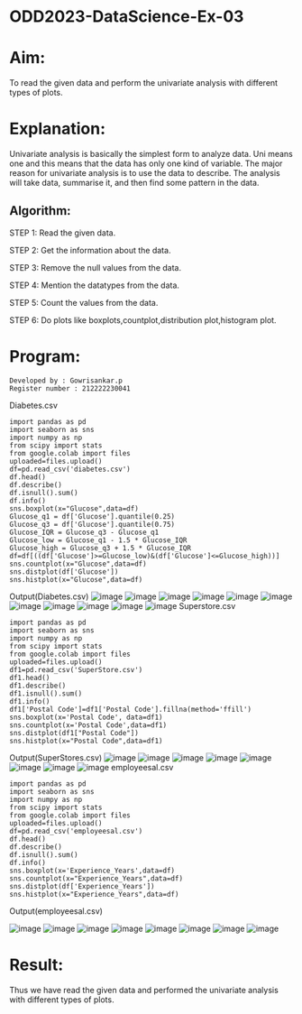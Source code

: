 # ODD2023-DataScience-Ex-03
# Aim:
To read the given data and perform the univariate analysis with different types of plots.

# Explanation:
Univariate analysis is basically the simplest form to analyze data. Uni means one and this means that the data has only one kind of variable. The major reason for univariate analysis is to use the data to describe. The analysis will take data, summarise it, and then find some pattern in the data.

## Algorithm:
STEP 1: Read the given data.
   
STEP 2: Get the information about the data.
   
STEP 3: Remove the null values from the data.
   
STEP 4: Mention the datatypes from the data.
   
STEP 5: Count the values from the data.
   
STEP 6: Do plots like boxplots,countplot,distribution plot,histogram plot.
   
# Program:
 ```
Developed by : Gowrisankar.p
Register number : 212222230041
 ```
  Diabetes.csv
```
import pandas as pd
import seaborn as sns
import numpy as np
from scipy import stats
from google.colab import files
uploaded=files.upload()
df=pd.read_csv('diabetes.csv')
df.head()
df.describe()
df.isnull().sum()
df.info()
sns.boxplot(x="Glucose",data=df)
Glucose_q1 = df['Glucose'].quantile(0.25)
Glucose_q3 = df['Glucose'].quantile(0.75)
Glucose_IQR = Glucose_q3 - Glucose_q1
Glucose_low = Glucose_q1 - 1.5 * Glucose_IQR
Glucose_high = Glucose_q3 + 1.5 * Glucose_IQR
df=df[((df['Glucose']>=Glucose_low)&(df['Glucose']<=Glucose_high))]
sns.countplot(x="Glucose",data=df)
sns.distplot(df['Glucose'])
sns.histplot(x="Glucose",data=df)
```
 Output(Diabetes.csv)
![image](https://github.com/gowrisankarponnusamy/ODD2023-DataScience-Ex-03/assets/119393123/4e624a90-c3f2-4d33-a093-5e2bff1d6621)
![image](https://github.com/gowrisankarponnusamy/ODD2023-DataScience-Ex-03/assets/119393123/2749a026-4c4e-4003-b515-1782978a2760)
![image](https://github.com/gowrisankarponnusamy/ODD2023-DataScience-Ex-03/assets/119393123/7dddcebd-d7ab-4f64-b11a-fddf2705458a)
![image](https://github.com/gowrisankarponnusamy/ODD2023-DataScience-Ex-03/assets/119393123/73ad8c63-2f4b-4c99-895a-dfb1737e93fd)
![image](https://github.com/gowrisankarponnusamy/ODD2023-DataScience-Ex-03/assets/119393123/ae4eac8b-1871-47fd-bebf-42a684bbc02b)
![image](https://github.com/gowrisankarponnusamy/ODD2023-DataScience-Ex-03/assets/119393123/d0f476e5-4f08-4102-ad8b-71a2640560f5)
![image](https://github.com/gowrisankarponnusamy/ODD2023-DataScience-Ex-03/assets/119393123/93cd57ef-f3b9-4bf2-a4fe-e6df2656c9fd)
![image](https://github.com/gowrisankarponnusamy/ODD2023-DataScience-Ex-03/assets/119393123/2548c30f-aa3d-4d4a-a98c-261e01694813)
![image](https://github.com/gowrisankarponnusamy/ODD2023-DataScience-Ex-03/assets/119393123/5f583720-a43a-4001-84e3-813e6005c6c6)
![image](https://github.com/gowrisankarponnusamy/ODD2023-DataScience-Ex-03/assets/119393123/f022790e-14e4-41aa-a229-4a488cbb4ed6)
![image](https://github.com/gowrisankarponnusamy/ODD2023-DataScience-Ex-03/assets/119393123/7a839f9f-5367-4dcf-afed-2a1ac4743a18)
 Superstore.csv
 ```
import pandas as pd
import seaborn as sns
import numpy as np
from scipy import stats
from google.colab import files
uploaded=files.upload()
df1=pd.read_csv('SuperStore.csv')
df1.head()
df1.describe()
df1.isnull().sum()
df1.info()
df1['Postal Code']=df1['Postal Code'].fillna(method='ffill')
sns.boxplot(x='Postal Code', data=df1)
sns.countplot(x='Postal Code',data=df1)
sns.distplot(df1["Postal Code"])
sns.histplot(x="Postal Code",data=df1)
```
  Output(SuperStores.csv)
 ![image](https://github.com/gowrisankarponnusamy/ODD2023-DataScience-Ex-03/assets/119393123/db20dc79-e10f-4889-a204-32d3d5fc437d)
![image](https://github.com/gowrisankarponnusamy/ODD2023-DataScience-Ex-03/assets/119393123/2549724a-73ab-433b-831f-49f4f8307423)
![image](https://github.com/gowrisankarponnusamy/ODD2023-DataScience-Ex-03/assets/119393123/29c43166-9dc7-4e2c-ad2c-2ab0890c61d8)
![image](https://github.com/gowrisankarponnusamy/ODD2023-DataScience-Ex-03/assets/119393123/e1ecf630-fc64-4181-a5c4-e34842d7cd8e)
![image](https://github.com/gowrisankarponnusamy/ODD2023-DataScience-Ex-03/assets/119393123/bfe55edf-1f70-44d4-8263-25f037a53d49)
![image](https://github.com/gowrisankarponnusamy/ODD2023-DataScience-Ex-03/assets/119393123/b812f0ac-c445-4726-9472-2fe62a5a3876)
![image](https://github.com/gowrisankarponnusamy/ODD2023-DataScience-Ex-03/assets/119393123/2875bbb5-5126-4828-b669-fd26fe2b2761)
![image](https://github.com/gowrisankarponnusamy/ODD2023-DataScience-Ex-03/assets/119393123/379cc7f7-0dea-44d3-b534-92d956d85bf7)
  employeesal.csv
```
import pandas as pd
import seaborn as sns
import numpy as np
from scipy import stats
from google.colab import files
uploaded=files.upload()
df=pd.read_csv('employeesal.csv')
df.head()
df.describe()
df.isnull().sum()
df.info()
sns.boxplot(x='Experience_Years',data=df)
sns.countplot(x="Experience_Years",data=df)
sns.distplot(df['Experience_Years'])
sns.histplot(x="Experience_Years",data=df)
```
Output(employeesal.csv)

![image](https://github.com/gowrisankarponnusamy/ODD2023-DataScience-Ex-03/assets/119393123/60155f1c-d0d0-4519-8bba-8082d7dda279)
![image](https://github.com/gowrisankarponnusamy/ODD2023-DataScience-Ex-03/assets/119393123/1c354f16-2677-4be9-8c5a-0b44f97dca88)
![image](https://github.com/gowrisankarponnusamy/ODD2023-DataScience-Ex-03/assets/119393123/c4fa330f-716c-4e11-a5d0-c2d9a62122b4)
![image](https://github.com/gowrisankarponnusamy/ODD2023-DataScience-Ex-03/assets/119393123/82355ef3-9945-4cf2-bfd2-60d782cca75b)
![image](https://github.com/gowrisankarponnusamy/ODD2023-DataScience-Ex-03/assets/119393123/cdeda3d5-9b07-4123-b8bc-79ad66626753)
![image](https://github.com/gowrisankarponnusamy/ODD2023-DataScience-Ex-03/assets/119393123/78b52658-2159-45b9-aeb5-f18394404eb8)
![image](https://github.com/gowrisankarponnusamy/ODD2023-DataScience-Ex-03/assets/119393123/78cc6a4b-bd0d-4aa7-b720-e7d35c5b5601)
![image](https://github.com/gowrisankarponnusamy/ODD2023-DataScience-Ex-03/assets/119393123/24bcca7b-59b1-49aa-b6da-6586f6b2fa88)
# Result:
Thus we have read the given data and performed the univariate analysis with different types of plots.
  
